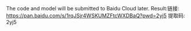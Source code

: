 The code and model will be submitted to Baidu Cloud later. 
Result:链接: https://pan.baidu.com/s/1rqJSjr4WSKUMZFtcWXDBaQ?pwd=2yj5 提取码: 2yj5
